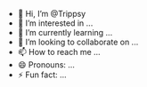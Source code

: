 - 👋 Hi, I’m @Trippsy
- 👀 I’m interested in ...
- 🌱 I’m currently learning ...
- 💞️ I’m looking to collaborate on ...
- 📫 How to reach me ...
- 😄 Pronouns: ...
- ⚡ Fun fact: ...

<!---
Trippsy/Trippsy is a ✨ special ✨ repository because its `README.md` (this file) appears on your GitHub profile.
You can click the Preview link to take a look at your changes.
--->
